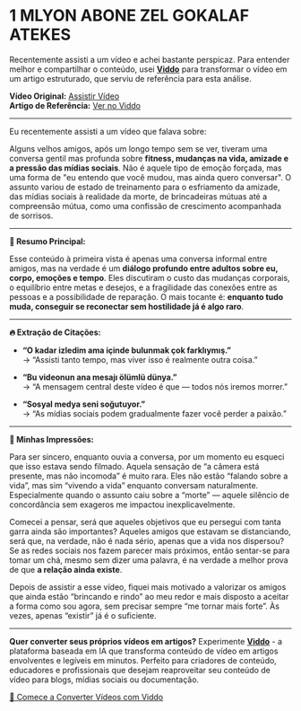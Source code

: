 # 1 MLYON ABONE ZEL GOKALAF ATEKES

Recentemente assisti a um vídeo e achei bastante perspicaz. Para entender melhor e compartilhar o conteúdo, usei **[Viddo](https://viddo.pro/)** para transformar o vídeo em um artigo estruturado, que serviu de referência para esta análise.

**Vídeo Original:** [Assistir Vídeo](https://www.youtube.com/watch?v=EGKPeL4YxZA)  
**Artigo de Referência:** [Ver no Viddo](https://viddo.pro/zh/video-result/0d6a8c91-bbfb-4cae-9993-ceca9fb7e854)

---

Eu recentemente assisti a um vídeo que falava sobre:

Alguns velhos amigos, após um longo tempo sem se ver, tiveram uma conversa gentil mas profunda sobre **fitness, mudanças na vida, amizade e a pressão das mídias sociais**. Não é aquele tipo de emoção forçada, mas uma forma de "eu entendo que você mudou, mas ainda quero conversar". O assunto variou de estado de treinamento para o esfriamento da amizade, das mídias sociais à realidade da morte, de brincadeiras mútuas até a compreensão mútua, como uma confissão de crescimento acompanhada de sorrisos.

---

**🌟 Resumo Principal:**

Esse conteúdo à primeira vista é apenas uma conversa informal entre amigos, mas na verdade é um **diálogo profundo entre adultos sobre eu, corpo, emoções e tempo**. Eles discutiram o custo das mudanças corporais, o equilíbrio entre metas e desejos, e a fragilidade das conexões entre as pessoas e a possibilidade de reparação. O mais tocante é: **enquanto tudo muda, conseguir se reconectar sem hostilidade já é algo raro**.

---

**🔥 Extração de Citações:**

- **“O kadar izledim ama içinde bulunmak çok farklıymış.”**  
  → “Assisti tanto tempo, mas viver isso é realmente outra coisa.”

- **“Bu videonun ana mesajı ölümlü dünya.”**  
  → “A mensagem central deste vídeo é que — todos nós iremos morrer.”

- **“Sosyal medya seni soğutuyor.”**  
  → “As mídias sociais podem gradualmente fazer você perder a paixão.”

---

**🧠 Minhas Impressões:**

Para ser sincero, enquanto ouvia a conversa, por um momento eu esqueci que isso estava sendo filmado. Aquela sensação de “a câmera está presente, mas não incomoda” é muito rara. Eles não estão “falando sobre a vida”, mas sim “vivendo a vida” enquanto conversam naturalmente. Especialmente quando o assunto caiu sobre a “morte” — aquele silêncio de concordância sem exageros me impactou inexplicavelmente.

Comecei a pensar, será que aqueles objetivos que eu persegui com tanta garra ainda são importantes? Aqueles amigos que estavam se distanciando, será que, na verdade, não é nada sério, apenas que a vida nos dispersou? Se as redes sociais nos fazem parecer mais próximos, então sentar-se para tomar um chá, mesmo sem dizer uma palavra, é na verdade a melhor prova de que **a relação ainda existe**.

Depois de assistir a esse vídeo, fiquei mais motivado a valorizar os amigos que ainda estão “brincando e rindo” ao meu redor e mais disposto a aceitar a forma como sou agora, sem precisar sempre “me tornar mais forte”. Às vezes, apenas “existir” já é o suficiente.

---

**Quer converter seus próprios vídeos em artigos?** Experimente **[Viddo](https://viddo.pro/)** - a plataforma baseada em IA que transforma conteúdo de vídeo em artigos envolventes e legíveis em minutos. Perfeito para criadores de conteúdo, educadores e profissionais que desejam reaproveitar seu conteúdo de vídeo para blogs, mídias sociais ou documentação.

[🚀 Comece a Converter Vídeos com Viddo](https://viddo.pro/)